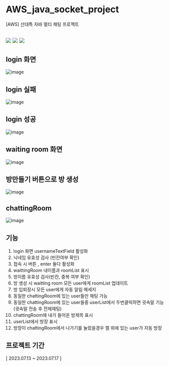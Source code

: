 # AWS_java_socket_project
[AWS] 산대특 자바 멀티 채팅 프로젝트

## </div><img src="https://img.shields.io/badge/java-007396?style=for-the-badge&logo=java&logoColor=white"> <img src="https://img.shields.io/badge/github-181717?style=for-the-badge&logo=github&logoColor=white"> <img src="https://img.shields.io/badge/git-F05032?style=for-the-badge&logo=git&logoColor=white">

## login 화면
![image](https://github.com/gzero1016/AWS_java_socket_project/assets/129514217/70b08ef1-e7d2-4964-82cc-6c216a5d17ec)

## login 실패
![image](https://github.com/gzero1016/AWS_java_socket_project/assets/129514217/92f1d91c-b006-4e39-a6c3-c36af1800822)

## login 성공
![image](https://github.com/gzero1016/AWS_java_socket_project/assets/129514217/5d39e091-68ee-4809-b16b-73b1d65e31b2)

## waiting room 화면
![image](https://github.com/gzero1016/AWS_java_socket_project/assets/129514217/10d15304-a6da-4b17-b3f9-6117f78c9c0f)

## 방만들기 버튼으로 방 생성
![image](https://github.com/gzero1016/AWS_java_socket_project/assets/129514217/235e903e-bd67-4aaa-b83c-0c10c7596ab6)

## chattingRoom
![image](https://github.com/gzero1016/AWS_java_socket_project/assets/129514217/b6acc20e-18ba-4c47-9d2d-648c4af4ff27)

## 기능
1. login 화면 usernameTextField 활성화
2. 닉네임 유효성 검사 (빈칸여부 확인)
3. 접속 시 버튼 , enter 둘다 활성화
4. waittingRoom 내이름과 roomList 표시
5. 방이름 유효성 검사(빈칸, 중복 여부 확인)
6. 방 생성 시 waitting room 모든 user에게 roomList 업데이트
7. 방 입퇴장시 모든 user에게 자동 알림 메세지
8. 동일한 chattingRoom에 있는 user들만 채팅 가능
9. 동일한 chattingRoom에 있는 user들중 userList에서 두번클릭하면 귓속말 기능(귓속말 전송 후 전체채팅)
10. chattingRoom에 내가 들어온 방제목 표시
11. userList에서 방장 표시
12. 방장이 chattingRoom에서 나가기를 눌렀을경우 젤 위에 있는 user가 자동 방장

## 프로젝트 기간
[ 2023.07.13 ~ 2023.07.17 ]
